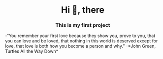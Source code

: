 <h1 align="center">Hi 🐶, there</h1>
<h3 align="center">This is my first project</h3>
-“You remember your first love because they show you, prove to you, that you can love and be loved, that nothing in this world is deserved except for love, that love is both how you become a person and why.”
-*John Green, Turtles All the Way Down*
